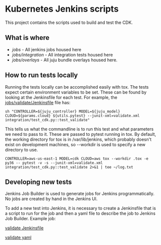 # Kubernetes Jenkins scripts

This project contains the scripts used to build and test the CDK.

## What is where

 - *jobs* - All jenkins jobs housed here
 - *jobs/integration* - All integration tests housed here
 - *jobs/overlays* - All juju bundle overlays housed here.

## How to run tests locally

Running the tests locally can be accomplished easily with tox. The tests expect certain environment variables to be set. These can be found by looking at the Jenkinsfile for each test. For example, the [jobs/validate/Jenkinsfile](
https://github.com/juju-solutions/kubernetes-jenkins/blob/master/jobs/validate/Jenkinsfile) file has:

```
sh "CONTROLLER=${juju_controller} MODEL=${juju_model} CLOUD=${params.cloud} ${utils.pytest} --junit-xml=validate.xml integration/test_cdk.py::test_validate"
```

This tells us what the commandline is to run this test and what parameters we need to pass to it. These are passed to pytest running in tox. By default, the working directory for tox is in /var/lib/jenkins, which probably doesn't exist on development machines, so --workdir is used to specify a new directory to use.

```
CONTROLLER=aws-us-east-1 MODEL=cdk CLOUD=aws tox --workdir .tox -e py36 -- pytest -v -s --junit-xml=validate.xml integration/test_cdk.py::test_validate 2>&1 | tee ~/log.txt
```

## Developing new tests

Jenkins Job Builder is used to generate jobs for Jenkins programmatically. No jobs are created by hand in the Jenkins UI.

To add a new test into Jenkins, it is necessary to create a Jenkinsfile that is a script to run for the job and then a yaml file to describe the job to Jenkins Job Builder. Example job:

[validate Jenkinsfile](https://github.com/juju-solutions/kubernetes-jenkins/blob/master/jobs/validate/Jenkinsfile)

[validate yaml](https://github.com/juju-solutions/kubernetes-jenkins/blob/master/jobs/validate.yaml)
